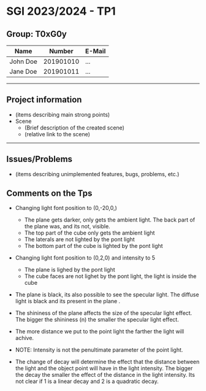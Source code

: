 # SGI 2023/2024 - TP1

## Group: T0xG0y

| Name             | Number    | E-Mail             |
| ---------------- | --------- | ------------------ |
| John Doe         | 201901010 | ...                |
| Jane Doe         | 201901011 | ...                |

----
## Project information

- (items describing main strong points)
- Scene
  - (Brief description of the created scene)
  - (relative link to the scene)
----
## Issues/Problems

- (items describing unimplemented features, bugs, problems, etc.)

## Comments on the Tps

- Changing light font position to (0,-20,0,)
  - The plane gets darker, only gets the ambient light. The back part of the plane was, and its not, visible. 
  - The top part of the cube only gets the ambient light
  - The laterals are not lighted by the pont light
  - The bottom part of the cube is lighted by the pont light

- Changing light font position to (0,2,0) and intensity to 5
  - The plane is lighed by the pont light
  - The cube faces are not lighet by the pont light, the light is inside the cube

- The plane is black, its also possible to see the specular light. The diffuse light is black and its present in the plane .

- The shininess of the plane affects the size of the specular light effect. The bigger the shininess (n) the smaller the specular light effect.

- The more distance we put to the point light the farther the light will achive.
  
- NOTE: Intensity is not the penultimate parameter of the point light.
- The change of decay will determine the effect that the distance between the light and the object point will have in the light intensity. The bigger the decay the smaller the effect of the distance in the light intensity. Its not clear if 1 is a linear decay and 2 is a quadratic decay. 